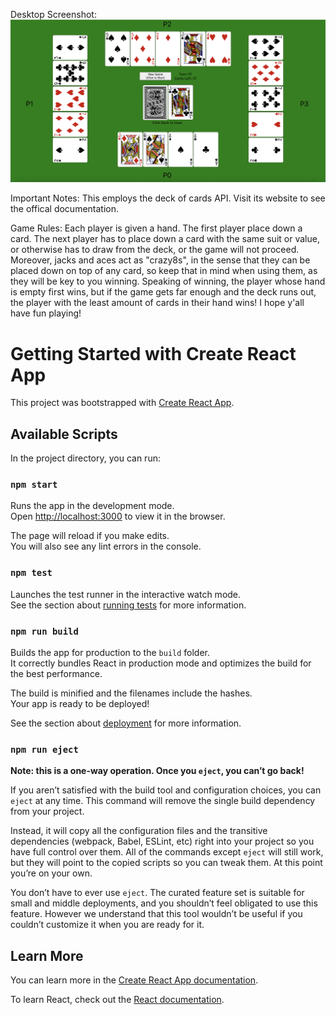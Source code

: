 Desktop Screenshot:
![alt text](https://github.com/monishprojs/crazy8/blob/a4f201e354e35f9fef89db5dee74176c417e25a2/desktopCrazy8.png)

Important Notes:
This employs the deck of cards API. Visit its website to see the offical documentation.

Game Rules:
Each player is given a hand. The first player place down a card. The next player has to place down a card with the same suit or value, or otherwise has to draw from the deck, or the game will not proceed. Moreover, jacks and aces act as "crazy8s", in the sense that they can be placed down on top of any card, so keep that in mind when using them, as they will be key to you winning. Speaking of winning, the player whose hand is empty first wins, but if the game gets far enough and the deck runs out, the player with the least amount of cards in their hand wins! I hope y'all have fun playing!

# Getting Started with Create React App

This project was bootstrapped with [Create React App](https://github.com/facebook/create-react-app).

## Available Scripts

In the project directory, you can run:

### `npm start`

Runs the app in the development mode.\
Open [http://localhost:3000](http://localhost:3000) to view it in the browser.

The page will reload if you make edits.\
You will also see any lint errors in the console.

### `npm test`

Launches the test runner in the interactive watch mode.\
See the section about [running tests](https://facebook.github.io/create-react-app/docs/running-tests) for more information.

### `npm run build`

Builds the app for production to the `build` folder.\
It correctly bundles React in production mode and optimizes the build for the best performance.

The build is minified and the filenames include the hashes.\
Your app is ready to be deployed!

See the section about [deployment](https://facebook.github.io/create-react-app/docs/deployment) for more information.

### `npm run eject`

**Note: this is a one-way operation. Once you `eject`, you can’t go back!**

If you aren’t satisfied with the build tool and configuration choices, you can `eject` at any time. This command will remove the single build dependency from your project.

Instead, it will copy all the configuration files and the transitive dependencies (webpack, Babel, ESLint, etc) right into your project so you have full control over them. All of the commands except `eject` will still work, but they will point to the copied scripts so you can tweak them. At this point you’re on your own.

You don’t have to ever use `eject`. The curated feature set is suitable for small and middle deployments, and you shouldn’t feel obligated to use this feature. However we understand that this tool wouldn’t be useful if you couldn’t customize it when you are ready for it.

## Learn More

You can learn more in the [Create React App documentation](https://facebook.github.io/create-react-app/docs/getting-started).

To learn React, check out the [React documentation](https://reactjs.org/).
